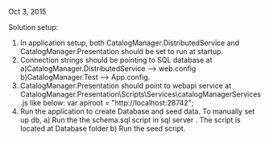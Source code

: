 Oct 3, 2015

Solution setup:
1. In application setup, both CatalogManager.DistributedService and  CatalogManager.Presentation should be set to run at startup. 
2. Connection strings should be pointing to SQL database at 
	a)CatalogManager.DistributedService --> web.config
	b)CatalogManager.Test --> App.config.
3. CatalogManager.Presentation should point to webapi service at CatalogManager.Presentation\Scripts\Services\catalogManagerServices.js like below:
	      var apiroot = "http://localhost:28742";
4. Run the application to create Database and seed data.
  To manually set up db, 
	a) Run the the schema.sql script in sql server . The script is located at Database folder
	b) Run the seed script.
		  
